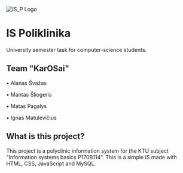 ![IS_P Logo](https://cdn.discordapp.com/attachments/1148210020266287146/1168905009988108328/LOGO.png?ex=6553769f&is=6541019f&hm=1590f3804a683eafd45f04d7395414435f06064c6df0b69678f2dfa35b2aef48&)
# IS Poliklinika

University semester task for computer-science students.

## Team "KarOSai"

•	Alanas Švažas

•	Mantas Šliogeris

•	Matas Pagalys

•	Ignas Matulevičius


## What is this project?

This project is a polyclinic information system for the KTU subject "Information systems basics P170B114". This is a simple IS made with HTML, CSS, JavaScript and MySQL.
